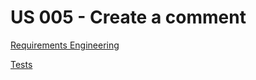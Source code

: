 # US 005 - Create a comment

[Requirements Engineering](01.requirements-engineering/readme.md)

[Tests](02.tests/readme.md)
